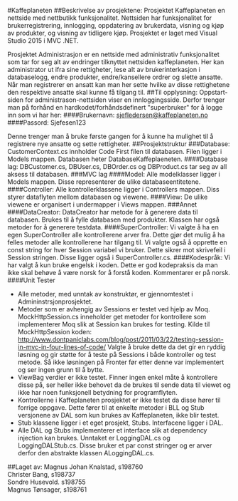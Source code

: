 #Kaffeplaneten
##Beskrivelse av prosjektene:
Prosjektet Kaffeplaneten en nettside med nettbutikk funksjonalitet. Nettsiden har funksjonalitet for brukerregistrering, innlogging,  oppdatering av brukerdata, visning og kjøp av produkter, og visning av tidligere kjøp. Prosjektet er laget med Visual Studio 2015 i MVC .NET.

Prosjektet Administrasjon er en nettside med administrativ funksjonalitet som tar for seg alt av endringer tilknyttet nettsiden kaffeplaneten. Her kan administrator ut ifra sine rettigheter, lese alt av brukerinterkasjon i databaselogg, endre produkter, endre/kansellere ordrer og slette ansatte. Når man registrerer en ansatt kan man her sette hvilke av disse rettighetene den respektive ansatte skal kunne få tilgang til. 
##Til opplysning:
Oppstart-siden for administrason-nettsiden viser en innloggingsside. Derfor trenger man på forhånd en hardkodet/forhåndsdefinert "superbruker"
for å logge inn som vi har her:
####Brukernavn: 
sjefledersen@kaffeplaneten.no
####Passord: 
Sjefesen123

Denne trenger man å bruke første gangen for å kunne ha mulighet til å registrere nye ansatte og sette rettigheter.
##Prosjektstruktur
###Database:
CustomerContext.cs innholder Code First filen til databasen. Filen ligger i Models mappen.
Databasen heter DatabaseKaffeplaeneten.
####Database lag:
DBCustomer.cs, DBUser.cs, DBOrder.cs og DBProduct.cs tar seg av all aksess til databasen. 
###MVC lag
####Model:
Alle modelklasser ligger i Models mappen. Disse representerer de ulike databaseentitetene.
####Controller:
Alle kontrollerklassene ligger i Controllers mappen. Diss styrer dataflyten mellom databasen og viewene.
####View:
De ulike viewene er organisert i undermapper i Views mappen. 
###Annet
####DataCreator:
DataCreator har metode for å generere data til databasen. Brukes til å fylle databasen med produkter. Klassen har også metoder for å generere testdata.
####SuperController:
Vi valgte å ha en egen SuperController alle kontrollerene arver fra. 
Dette gjør det mulig å ha felles metoder alle kontrollerene har tilgang til. Vi valgte også å opprette en const string for hver Session variabel vi bruker. 
Dette sikrer mot skrivefeil i Session stringen. Disse ligger også i SuperController.cs.
####Kodespråk:
Vi har valgt å kun bruke engelsk i koden. Dette er god kodepraksis da man ikke skal behøve å være norsk for å forstå koden. Kommentarer er på norsk. 
####Unit Tester
-	Alle metoder, med unntak av konstruktør, er gjennomtestet i Admininstrsjonprosjektet.
-	Metoder som er avhengig av Sessions er testet ved hjelp av Moq. MockHttpSession.cs inneholder get metoder for kontrollere som implementerer Moq slik at Session kan brukes for testing. 
Kilde til MockHttpSession koden: http://www.dontpaniclabs.com/blog/post/2011/03/22/testing-session-in-mvc-in-four-lines-of-code/
Valgte å bruke dette da det gir en ryddig løsning og gir støtte for å teste på Sessions i både kontroller og test metode. Så ikke løsningen på Fronter før etter denne var implementert og ser ingen grunn til å bytte. 
-	ViewBag verdier er ikke testet. Finner ingen enkel måte å kontrollere disse på, ser heller ikke behovet da de brukes til sende data til viewet og ikke har noen funksjonell betydning for programflyten.
-	Kontrollerne i Kaffeplaneten prosjektet er ikke testet da disse hører til forrige oppgave. Dette fører til at enkelte metoder i BLL og Stub versjonene av DAL som kun brukes av Kaffeplaneten, ikke blir testet. 
-	Stub klassene ligger i et eget prosjekt, Stubs. Interfacene ligger i DAL.
-	Alle DAL og Stubs implementerer et interface slik at dependency injection kan brukes. Unntaket er LoggingDAL.cs og LoggingDALStub.cs. Disse bruker et par const stringer og er arver derfor den abstrakte klassen ALoggingDAL.cs. 

##Laget av:
Magnus Johan Knalstad, s198760
<br />
Christer Bang, s198737
<br />
Sondre Husevold. s198755
<br />
Magnus Tønsager, s198761
